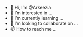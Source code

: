- 👋 Hi, I’m @Arkeezia
- 👀 I’m interested in ...
- 🌱 I’m currently learning ...
- 💞️ I’m looking to collaborate on ...
- 📫 How to reach me ...

<!---
Arkeezia/Arkeezia is a ✨ special ✨ repository because its `README.md` (this file) appears on your GitHub profile.
You can click the Preview link to take a look at your changes.
--->
